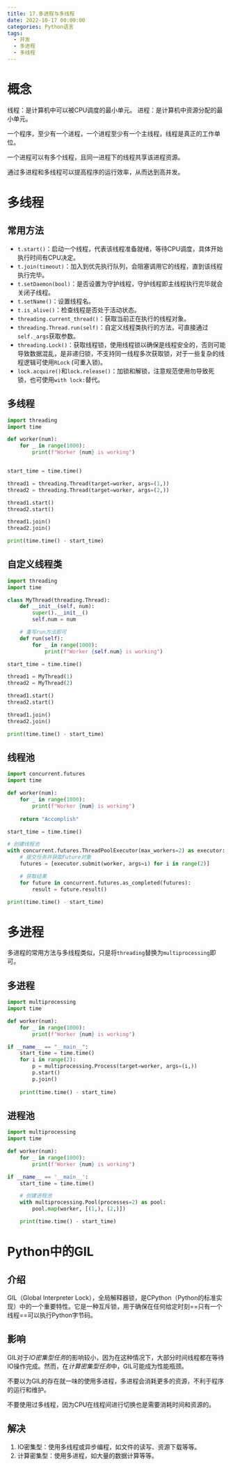 ```yaml
---
title: 17.多进程与多线程
date: 2022-10-17 00:00:00
categories: Python语言
tags:
  - 并发
  - 多进程
  - 多线程
---
```


# 概念

线程：是计算机中可以被CPU调度的最小单元。
进程：是计算机中资源分配的最小单元。

一个程序，至少有一个进程，一个进程至少有一个主线程，线程是真正的工作单位。

一个进程可以有多个线程，且同一进程下的线程共享该进程资源。

通过多进程和多线程可以提高程序的运行效率，从而达到高并发。

# 多线程

## 常用方法

* `t.start()`：启动一个线程，代表该线程准备就绪，等待CPU调度，具体开始执行时间有CPU决定。
* `t.join(timeout)`：加入到优先执行队列，会阻塞调用它的线程，直到该线程执行完毕。
* `t.setDaemon(bool)`：是否设置为守护线程，守护线程即主线程执行完毕就会关闭子线程。
* `t.setName()`：设置线程名。
* `t.is_alive()`：检查线程是否处于活动状态。
* `threading.current_thread()`：获取当前正在执行的线程对象。
* `threading.Thread.run(self)`：自定义线程类执行的方法，可直接通过`self._args`获取参数。
* `threading.Lock()`：获取线程锁，使用线程锁以确保是线程安全的，否则可能导致数据混乱，是非递归锁，不支持同一线程多次获取锁，对于一些复杂的线程逻辑可使用`RLock` (可重入锁)。
* `lock.acquire()`和`lock.release()`：加锁和解锁，注意规范使用勿导致死锁，也可使用`with lock:`替代。

## 多线程

```python
import threading
import time

def worker(num):
    for _ in range(1000):
        print(f"Worker {num} is working")


start_time = time.time()

thread1 = threading.Thread(target=worker, args=(1,))
thread2 = threading.Thread(target=worker, args=(2,))

thread1.start()
thread2.start()

thread1.join()
thread2.join()

print(time.time() - start_time)
```

## 自定义线程类

```python
import threading
import time

class MyThread(threading.Thread):
    def __init__(self, num):
        super().__init__()
        self.num = num

    # 重写run方法即可
    def run(self):
        for _ in range(1000):
            print(f"Worker {self.num} is working")

start_time = time.time()

thread1 = MyThread(1)
thread2 = MyThread(2)

thread1.start()
thread2.start()

thread1.join()
thread2.join()

print(time.time() - start_time)
```

## 线程池

```python
import concurrent.futures
import time

def worker(num):
    for _ in range(1000):
        print(f"Worker {num} is working")
    
    return "Accomplish"

start_time = time.time()

# 创建线程池
with concurrent.futures.ThreadPoolExecutor(max_workers=2) as executor:
    # 提交任务并获取Future对象
    futures = [executor.submit(worker, args=i) for i in range(2)]

    # 获取结果
    for future in concurrent.futures.as_completed(futures):
        result = future.result()

print(time.time() - start_time)
```

# 多进程

多进程的常用方法与多线程类似，只是将`threading`替换为`multiprocessing`即可。

## 多进程

```python
import multiprocessing
import time

def worker(num):
    for _ in range(1000):
        print(f"Worker {num} is working")

if __name__ == "__main__":
    start_time = time.time()
    for i in range(2):
        p = multiprocessing.Process(target=worker, args=(i,))
        p.start()
        p.join()
    
    print(time.time() - start_time)
```

## 进程池

```python
import multiprocessing
import time

def worker(num):
    for _ in range(1000):
        print(f"Worker {num} is working")

if __name__ == '__main__':
    start_time = time.time()

    # 创建进程池
    with multiprocessing.Pool(processes=2) as pool:
        pool.map(worker, [(1,), (2,)])

    print(time.time() - start_time)
```

# Python中的GIL

## 介绍

GIL（Global Interpreter Lock），全局解释器锁，是CPython（Python的标准实现）中的一个重要特性。它是一种互斥锁，用于确保在任何给定时刻==只有一个线程==可以执行Python字节码。

## 影响

GIL对于*IO密集型任务*的影响较小，因为在这种情况下，大部分时间线程都在等待IO操作完成。然而，在*计算密集型任务*中，GIL可能成为性能瓶颈。

不要以为GIL的存在就一味的使用多进程，多进程会消耗更多的资源，不利于程序的运行和维护。

不要使用过多线程，因为CPU在线程间进行切换也是需要消耗时间和资源的。

## 解决

1. IO密集型：使用多线程或异步编程，如文件的读写、资源下载等等。
2. 计算密集型：使用多进程，如大量的数据计算等等。